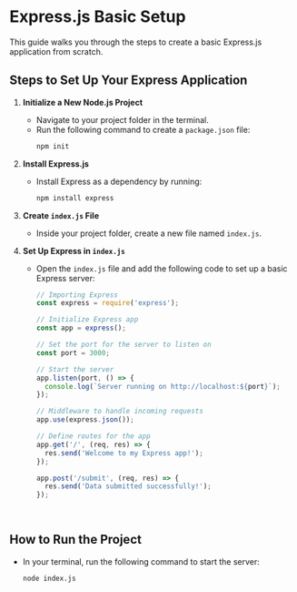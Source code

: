 # Express.js Basic Setup

This guide walks you through the steps to create a basic Express.js application from scratch.

## Steps to Set Up Your Express Application

1. **Initialize a New Node.js Project**
   - Navigate to your project folder in the terminal.
   - Run the following command to create a `package.json` file:
     ```bash
     npm init
     ```

2. **Install Express.js**
   - Install Express as a dependency by running:
     ```bash
     npm install express
     ```

3. **Create `index.js` File**
   - Inside your project folder, create a new file named `index.js`.

4. **Set Up Express in `index.js`**
   - Open the `index.js` file and add the following code to set up a basic Express server:
     ```javascript
     // Importing Express
     const express = require('express');
     
     // Initialize Express app
     const app = express();
     
     // Set the port for the server to listen on
     const port = 3000;

     // Start the server
     app.listen(port, () => {
       console.log(`Server running on http://localhost:${port}`);
     });
     
     // Middleware to handle incoming requests
     app.use(express.json());  
     
     // Define routes for the app
     app.get('/', (req, res) => {
       res.send('Welcome to my Express app!');
     });
     
     app.post('/submit', (req, res) => {
       res.send('Data submitted successfully!');
     });
     
 
     ```

## How to Run the Project

- In your terminal, run the following command to start the server:
  ```bash
  node index.js
  
